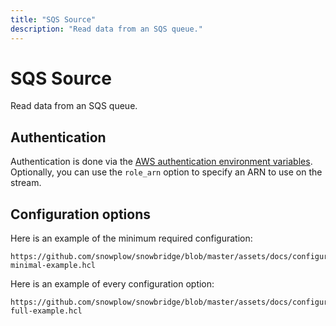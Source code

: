 ```yaml
---
title: "SQS Source"
description: "Read data from an SQS queue."
---
```


# SQS Source

Read data from an SQS queue.

## Authentication

Authentication is done via the [AWS authentication environment variables](https://docs.aws.amazon.com/cli/latest/userguide/cli-configure-envvars.html). Optionally, you can use the `role_arn` option to specify an ARN to use on the stream.

## Configuration options

Here is an example of the minimum required configuration:

```hcl reference
https://github.com/snowplow/snowbridge/blob/master/assets/docs/configuration/sources/sqs-minimal-example.hcl
```

Here is an example of every configuration option:

```hcl reference
https://github.com/snowplow/snowbridge/blob/master/assets/docs/configuration/sources/sqs-full-example.hcl
```
